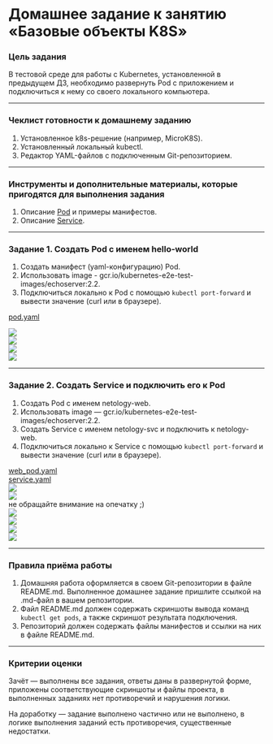 # Домашнее задание к занятию «Базовые объекты K8S»

### Цель задания

В тестовой среде для работы с Kubernetes, установленной в предыдущем ДЗ, необходимо развернуть Pod с приложением и подключиться к нему со своего локального компьютера. 

------

### Чеклист готовности к домашнему заданию

1. Установленное k8s-решение (например, MicroK8S).
2. Установленный локальный kubectl.
3. Редактор YAML-файлов с подключенным Git-репозиторием.

------

### Инструменты и дополнительные материалы, которые пригодятся для выполнения задания

1. Описание [Pod](https://kubernetes.io/docs/concepts/workloads/pods/) и примеры манифестов.
2. Описание [Service](https://kubernetes.io/docs/concepts/services-networking/service/).

------

### Задание 1. Создать Pod с именем hello-world

1. Создать манифест (yaml-конфигурацию) Pod.
2. Использовать image - gcr.io/kubernetes-e2e-test-images/echoserver:2.2.
3. Подключиться локально к Pod с помощью `kubectl port-forward` и вывести значение (curl или в браузере).

[pod.yaml](https://github.com/JulieJool/kuber-homeworks/blob/main/1.2/files/pod.yaml)         

![](https://github.com/JulieJool/kuber-homeworks/blob/main/1.2/img/1.1.png)     
![](https://github.com/JulieJool/kuber-homeworks/blob/main/1.2/img/1.2.png)     
![](https://github.com/JulieJool/kuber-homeworks/blob/main/1.2/img/1.3.png)     
![](https://github.com/JulieJool/kuber-homeworks/blob/main/1.2/img/1.4.png)     

------

### Задание 2. Создать Service и подключить его к Pod

1. Создать Pod с именем netology-web.
2. Использовать image — gcr.io/kubernetes-e2e-test-images/echoserver:2.2.
3. Создать Service с именем netology-svc и подключить к netology-web.
4. Подключиться локально к Service с помощью `kubectl port-forward` и вывести значение (curl или в браузере).

[web_pod.yaml](https://github.com/JulieJool/kuber-homeworks/blob/main/1.2/files/web_pod.yaml)       
[service.yaml](https://github.com/JulieJool/kuber-homeworks/blob/main/1.2/files/service.yaml)      
![](https://github.com/JulieJool/kuber-homeworks/blob/main/1.2/img/2.1.png)       
![](https://github.com/JulieJool/kuber-homeworks/blob/main/1.2/img/2.2.png)      
не обращайте внимание на опечатку ;)           
![](https://github.com/JulieJool/kuber-homeworks/blob/main/1.2/img/2.3.png)       
![](https://github.com/JulieJool/kuber-homeworks/blob/main/1.2/img/2.4.png)       
![](https://github.com/JulieJool/kuber-homeworks/blob/main/1.2/img/2.5.png)       
![](https://github.com/JulieJool/kuber-homeworks/blob/main/1.2/img/2.6.png)       

------

### Правила приёма работы

1. Домашняя работа оформляется в своем Git-репозитории в файле README.md. Выполненное домашнее задание пришлите ссылкой на .md-файл в вашем репозитории.
2. Файл README.md должен содержать скриншоты вывода команд `kubectl get pods`, а также скриншот результата подключения.
3. Репозиторий должен содержать файлы манифестов и ссылки на них в файле README.md.

------

### Критерии оценки
Зачёт — выполнены все задания, ответы даны в развернутой форме, приложены соответствующие скриншоты и файлы проекта, в выполненных заданиях нет противоречий и нарушения логики.

На доработку — задание выполнено частично или не выполнено, в логике выполнения заданий есть противоречия, существенные недостатки.
